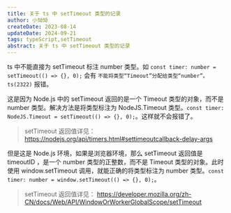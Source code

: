 ```yaml
---
title: 关于 ts 中 setTimeout 类型的记录
author: 小恸恸
createDate: 2023-08-14
updateDate: 2024-09-21
tags: typeScript,setTimeout
abstract: 关于 ts 中 setTimeout 类型的记录
---
```


ts 中不能直接为 setTimeout 标注 number 类型。如 `const timer: number = setTimeout(() => {}, 0);` 会有 `不能将类型“Timeout”分配给类型“number”。ts(2322)` 报错。

这是因为 Node.js 中的 setTimeout 返回的是一个 Timeout 类型的对象，而不是 number 类型。解决方法是将类型标注为 NodeJS.Timeout 类型。`const timer: NodeJS.Timeout = setTimeout(() => {}, 0);`。这样就不会报错了。

> setTimeout 返回值详见： https://nodejs.org/api/timers.html#settimeoutcallback-delay-args

但是这是 Node.js 环境，如果是浏览器环境，那么 setTimeout 返回值是 timeoutID ，是一个 number 类型的正整数，而不是 Timeout 类型的对象。此时使用 window.setTimeout 调用，就能正确的将类型标注为 number 类型。`const timer: number = window.setTimeout(() => {}, 0);`。

> setTimeout 返回值详见： https://developer.mozilla.org/zh-CN/docs/Web/API/WindowOrWorkerGlobalScope/setTimeout
